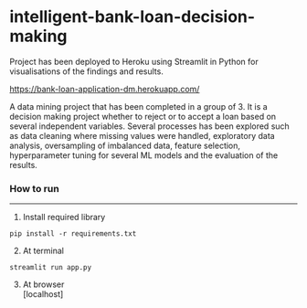 # intelligent-bank-loan-decision-making
Project has been deployed to Heroku using Streamlit in Python for visualisations of the findings and results.

https://bank-loan-application-dm.herokuapp.com/

A data mining project that has been completed in a group of 3. It is a decision making project whether to reject or to accept a loan based on several independent variables. 
Several processes has been explored such as data cleaning where missing values were handled, exploratory data analysis, oversampling of imbalanced data, feature selection, hyperparameter tuning for several ML models and the evaluation of the results.

### How to run
---------------

1. Install required library
```
pip install -r requirements.txt
```

2. At terminal
```
streamlit run app.py
```

3. At browser <br>
[localhost]

